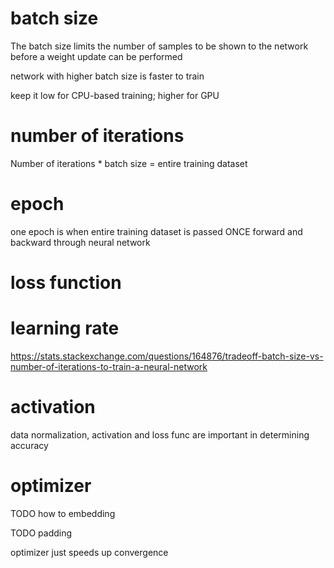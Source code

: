 
# batch size 

The batch size limits the number of samples to be shown to the network before a weight update can be performed

network with higher batch size is faster to train

keep it low for CPU-based training; higher for GPU

# number of iterations

Number of iterations * batch size = entire training dataset

# epoch 

one epoch is when entire training dataset is passed ONCE forward and backward through neural network

# loss function

# learning rate

https://stats.stackexchange.com/questions/164876/tradeoff-batch-size-vs-number-of-iterations-to-train-a-neural-network

# activation

data normalization, activation and loss func are important in determining accuracy

# optimizer

TODO how to embedding

TODO padding

optimizer just speeds up convergence

